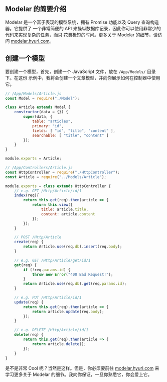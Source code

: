 ## Modelar 的简要介绍

Modelar 是一个富于表现的模型系统，拥有 Promise 功能以及 Query 查询构造器。它提供了
一个非常简便的 API 来操纵数据库记录，因此你可以使用非常少的代码来实现复杂的任务，而只
花费极短的时间。更多关于 Modelar 的细节，请访问 
[modelar.hyurl.com](http://modelar.hyurl.com)。

## 创建一个模型

要创建一个模型，首先，创建一个 JavaScript 文件，放在 `/App/Models/` 目录下。在这份
示例中，我将会创建一个文章模型，并向你展示如何在控制器中使用它。

```javascript
// /App/Models/Article.js
const Model = require("./Model");

class Article extends Model {
    constructor(data = {}) {
        super(data, {
            table: "articles",
            primary: "id",
            fields: [ "id", "title", "content" ],
            searchable: [ "title", "content" ]
        });
    }
}

module.exports = Article;
```

```javascript
// /App/Controllers/Article.js
const HttpController = require("./HttpController");
const Article = require("../Models/Article");

module.exports = class extends HttpController {
    // e.g. GET /Http/Article/id/1
    index(req){
        return this.get(req).then(article => {
            return this.view({
                title: article.title,
                content: article.content
            });
        });
    }

    // POST /Http/Article
    create(req) {
        return Article.use(req.db).insert(req.body);
    }

    // e.g. GET /Http/Article/get/id/1
    get(req) {
        if (!req.params.id) {
            throw new Error("400 Bad Request!");
        }
        return Article.use(req.db).get(req.params.id);
    }

    // e.g. PUT /Http/Article/id/1
    update(req) {
        return this.get(req).then(article => {
            return article.update(req.body);
        });
    }

    // e.g. DELETE /Http/Article/id/1
    delete(req) {
        return this.get(req).then(article => {
            return article.delete();
        });
    }
}
```

是不是非常 Cool 呢？当然是这样。但是，你必须要前往 
[modelar.hyurl.com](http://modelar.hyurl.com) 来学习更多关于 Modelar 
的细节。我向你保证，一旦你熟悉它，你会爱上它。
